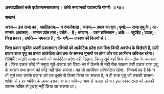 **अस्याप्रतिहतं चक्रं पृथोरामानसाचलात् ।** **वर्तते भगवानर्को यावत्तपति गोगणै: ॥ १४॥** 

**शब्दार्थ** 

**अस्य—** **इस राजा का** **; अप्रतिहतम्—** **न रुकनेवाला** **; चक्रम्—** **प्रभाव का वृत्त** **; पृथो:—** **राजा पृथु के** **; आ-मानस-अचलात्—** **मानस पर्वत तक** **; वर्तते—** **है** **; भगवान्—** **परम शक्तिमान** **; अर्क:—** **सूर्यदेव** **; यावत्—** **जिस प्रकार** **; तपति—** **चमकता है** **; गो-** **गणै:—** **प्रकाश की किरणों से।** **.** 

**जिस प्रकार सूर्यदेव अपनी प्रकाशमान रश्मियों को आर्कटिक प्रदेश तक बिना किसी** **अवरोध के बिखेरते हैं, उसी प्रकार राजा पृथु का प्रभाव आर्कटिक क्षेत्र तक के समस्त भूभागों** **पर होगा और वह आजीवन अविचल रहेगा।** **तात्पर्य :** यद्यपि सामान्य जनों को आर्कटिक प्रदेश नहीं दिखता, किन्तु सूर्य वहाँ बिना रोक-टोक के चमकता है। जिस प्रकार कोई भी मनुष्य सूर्य-प्रकाश को विश्व-भर में फैलने से नहीं रोक सकता उसी प्रकार राजा पृथु के शासन तथा प्रभाव को कोई नहीं रोक सकता। वह तो आजीवन अविचलित रहेगा। निष्कर्ष यह है कि न तो सूर्य तथा उसके प्रकाश को एक दूसरे से विलग किया जा सकता है, न ही राजा पृथु को उसकी शासन-शक्ति से। हर व्यक्ति के ऊपर उसका शासन अविचल भाव से चलता रहेगा। इस प्रकार राजा को उसकी शासन-शक्ति से पृथक् नहीं किया जा सकता था।  